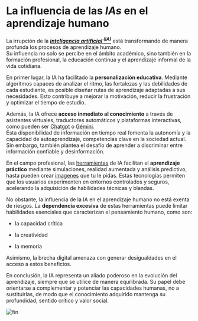 # La influencia de las _IAs_ en el aprendizaje humano

La irrupción de la ***<ins>inteligencia artificial <sup>(IA)</sup></ins>*** está transformando de manera profunda los procesos de aprendizaje humano. <br/> Su influencia no solo se percibe en el ámbito académico, sino también en la formación profesional, la educación continua y el aprendizaje informal de la vida cotidiana.

En primer lugar, la IA ha facilitado la **personalización educativa**. Mediante algoritmos capaces de analizar el ritmo, las fortalezas y las debilidades de cada estudiante, es posible diseñar rutas de aprendizaje adaptadas a sus necesidades. Esto contribuye a mejorar la motivación, reducir la frustración y optimizar el tiempo de estudio.

Además, la IA ofrece **acceso inmediato al conocimiento** a través de asistentes virtuales, traductores automáticos y plataformas interactivas, como pueden ser [Chatgpt](https://chatgpt.com/) o [Gémini](https://gemini.google.com/?hl=es-ES).<br/> Esta disponibilidad de información en tiempo real fomenta la autonomía y la capacidad de autoaprendizaje, competencias clave en la sociedad actual. Sin embargo, también plantea el desafío de aprender a discriminar entre información confiable y desinformación.

En el campo profesional, las [herramientas](Datos.txt) de IA facilitan el **aprendizaje práctico** mediante simulaciones, realidad aumentada y análisis predictivo, hasta pueden crear [imagenes](https://www.jornada.com.mx/ndjsimg/images/jornada/jornadaimg/expertos-aportan-claves-para-detectar-imagenes-creadas-con-ia-7526/expertos-aportan-claves-para-detectar-imagenes-creadas-con-ia-7526html-mono-astronauta-okjpg-5826html-8e26c2c7-4254-49ec-b425-e8fda010364d.jpgljnimgndimage=fullsize) que tu le pidas. Estas tecnologías permiten que los usuarios experimenten en entornos controlados y seguros, acelerando la adquisición de habilidades técnicas y blandas.

No obstante, la influencia de la IA en el aprendizaje humano no está exenta de riesgos. La **dependencia excesiva** de estas herramientas puede limitar habilidades esenciales que caracterizan el pensamiento humano, como son:
- la capacidad crítica 
* la creatividad 
+ la memoria 

Asimismo, la brecha digital amenaza con generar desigualdades en el acceso a estos beneficios.

En conclusión, la IA representa un aliado poderoso en la evolución del aprendizaje, siempre que se utilice de manera equilibrada. Su papel debe orientarse a complementar y potenciar las capacidades humanas, no a sustituirlas, de modo que el conocimiento adquirido mantenga su profundidad, sentido crítico y valor social.

![fin](https://previews.123rf.com/images/catocala7/catocala72307/catocala7230700274/209717176-gorilla-thumbs-up-everything-is-fine-everything-is-ok-everything-is-correct-i-agree-ok-on-a.jpg)
